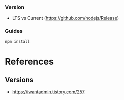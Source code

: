 ### Version
* LTS vs Current (https://github.com/nodejs/Release)
### Guides
```bash
npm install 
```
# References
## Versions
* https://iwantadmin.tistory.com/257